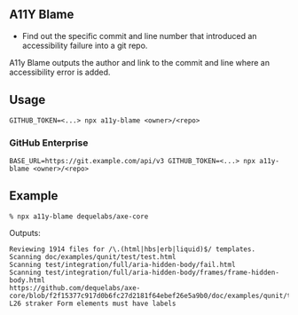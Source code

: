 ## A11Y Blame

- Find out the specific commit and line number that introduced an accessibility failure into a git repo.

A11y Blame outputs the author and link to the commit and line where an accessibility error is added.

## Usage

    GITHUB_TOKEN=<...> npx a11y-blame <owner>/<repo>

### GitHub Enterprise

    BASE_URL=https://git.example.com/api/v3 GITHUB_TOKEN=<...> npx a11y-blame <owner>/<repo>

## Example

    % npx a11y-blame dequelabs/axe-core

Outputs: 

```
Reviewing 1914 files for /\.(html|hbs|erb|liquid)$/ templates.
Scanning doc/examples/qunit/test/test.html
Scanning test/integration/full/aria-hidden-body/fail.html
Scanning test/integration/full/aria-hidden-body/frames/frame-hidden-body.html
https://github.com/dequelabs/axe-core/blob/f2f15377c917d0b6fc27d2181f64ebef26e5a9b0/doc/examples/qunit/test/test.html#L26-L26 straker Form elements must have labels
```
